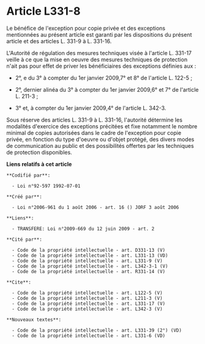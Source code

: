 # Article L331-8

Le bénéfice de l'exception pour copie privée et des exceptions mentionnées au présent article est garanti par les
dispositions du présent article et des articles L. 331-9 à L. 331-16. 

L'Autorité de régulation des mesures techniques visée à l'article L. 331-17 veille à ce que la mise en oeuvre des mesures
techniques de protection n'ait pas pour effet de priver les bénéficiaires des exceptions définies aux :

- 2°, e du 3° à compter du 1er janvier 2009,7° et 8° de l'article L. 122-5 ;

- 2°, dernier alinéa du 3° à compter du 1er janvier 2009,6° et 7° de l'article L. 211-3 ;

- 3° et, à compter du 1er janvier 2009,4° de l'article L. 342-3. 

Sous réserve des articles L. 331-9 à L. 331-16, l'autorité détermine les modalités d'exercice des exceptions précitées et
fixe notamment le nombre minimal de copies autorisées dans le cadre de l'exception pour copie privée, en fonction du type
d'oeuvre ou d'objet protégé, des divers modes de communication au public et des possibilités offertes par les techniques de
protection disponibles.

**Liens relatifs à cet article**

	**Codifié par**:

	  - Loi n°92-597 1992-07-01

	**Créé par**:

	  - Loi n°2006-961 du 1 août 2006 - art. 16 () JORF 3 août 2006

	**Liens**:

	  - TRANSFERE: Loi n°2009-669 du 12 juin 2009 - art. 2

	**Cité par**:

	  - Code de la propriété intellectuelle - art. D331-13 (V)
	  - Code de la propriété intellectuelle - art. L331-13 (VD)
	  - Code de la propriété intellectuelle - art. L331-9 (V)
	  - Code de la propriété intellectuelle - art. L342-3-1 (V)
	  - Code de la propriété intellectuelle - art. R331-14 (V)

	**Cite**:

	  - Code de la propriété intellectuelle - art. L122-5 (V)
	  - Code de la propriété intellectuelle - art. L211-3 (V)
	  - Code de la propriété intellectuelle - art. L331-17 (V)
	  - Code de la propriété intellectuelle - art. L342-3 (V)

	**Nouveaux textes**:

	  - Code de la propriété intellectuelle - art. L331-39 (2°) (VD)
	  - Code de la propriété intellectuelle - art. L331-6 (VD)
